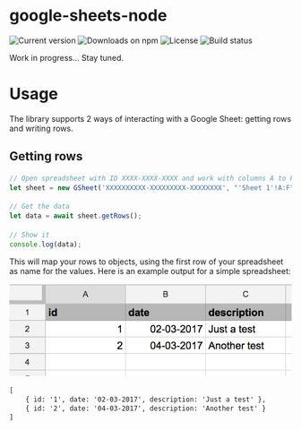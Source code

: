 # google-sheets-node

![Current version](https://img.shields.io/npm/v/google-sheets-wrapper.svg)
![Downloads on npm](https://img.shields.io/npm/dt/google-sheets-wrapper.svg)
![License](https://img.shields.io/npm/l/google-sheets-wrapper.svg)
![Build status](https://img.shields.io/travis/Savjee/google-sheets-wrapper.svg)

Work in progress... Stay tuned.

# Usage
The library supports 2 ways of interacting with a Google Sheet: getting rows and writing rows.

## Getting rows
```javascript
// Open spreadsheet with ID XXXX-XXXX-XXXX and work with columns A to F in worksheet "Sheet 1"
let sheet = new GSheet('XXXXXXXXXX-XXXXXXXXX-XXXXXXXX', "'Sheet 1'!A:F");

// Get the data
let data = await sheet.getRows();

// Show it
console.log(data);
```

This will map your rows to objects, using the first row of your spreadsheet as name for the values.
Here is an example output for a simple spreadsheet:

![Example spreadsheet](examples/simple-spreadsheet.png)

```
[ 
    { id: '1', date: '02-03-2017', description: 'Just a test' },
    { id: '2', date: '04-03-2017', description: 'Another test' } 
]
```
